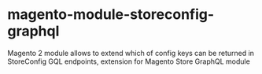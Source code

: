 # magento-module-storeconfig-graphql
Magento 2 module allows to extend which of config keys can be returned in StoreConfig GQL endpoints, extension for Magento Store GraphQL module
